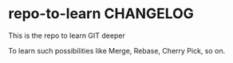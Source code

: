 # repo-to-learn CHANGELOG

This is the repo to learn GIT deeper

To learn such possibilities like Merge, Rebase, Cherry Pick, so on.